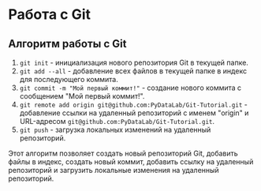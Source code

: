 # Работа с Git

## Алгоритм работы с Git

1. `git init` - инициализация нового репозитория Git в текущей папке.
2. `git add --all` - добавление всех файлов в текущей папке в индекс для последующего коммита.
3. `git commit -m "Мой первый коммит!"` - создание нового коммита с сообщением "Мой первый коммит!".
4. `git remote add origin git@github.com:PyDataLab/Git-Tutorial.git` - добавление ссылки на удаленный репозиторий с именем "origin" и URL-адресом `git@github.com:PyDataLab/Git-Tutorial.git`.
5. `git push` - загрузка локальных изменений на удаленный репозиторий.

Этот алгоритм позволяет создать новый репозиторий Git, добавить файлы в индекс, создать новый коммит, добавить ссылку на удаленный репозиторий и загрузить локальные изменения на удаленный репозиторий.

